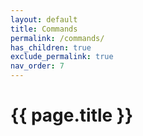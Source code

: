 ```yaml
---
layout: default
title: Commands
permalink: /commands/
has_children: true
exclude_permalink: true
nav_order: 7
---
```


# {{ page.title }}
